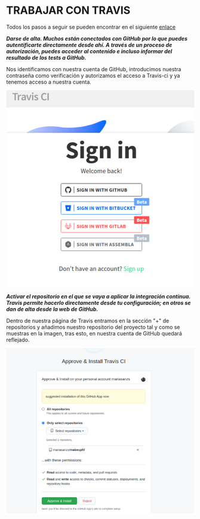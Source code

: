 # TRABAJAR CON TRAVIS 

Todos los pasos a seguir se pueden encontrar en el siguiente [enlace](https://docs.travis-ci.com/user/tutorial/)

***Darse de alta. Muchos están conectados con GitHub por lo que puedes autentificarte directamente desde ahí. A través de un proceso de autorización, puedes acceder al contenido e incluso informar del resultado de los tests a GitHub.***

Nos identificamos con nuestra cuenta de GitHub, introducimos nuestra contraseña como verificación y autorizamos el acceso a Travis-ci y ya tenemos acceso a nuestra cuenta.

![Sing In](https://github.com/mariasanzs/EjerciciosIV/blob/master/img/9-SignIn.png)

***Activar el repositorio en el que se vaya a aplicar la integración continua. Travis permite hacerlo directamente desde tu configuración; en otros se dan de alta desde la web de GitHub.***

Dentro de nuestra página de Travis entramos en la sección "+" de repositorios y añadimos nuestro repositorio del proyecto tal y como se muestras en la imagen, tras esto, en nuestra cuenta de GitHub quedará reflejado.

![ActivarRepositorio](https://github.com/mariasanzs/EjerciciosIV/blob/master/img/activarRepositorio.png)


